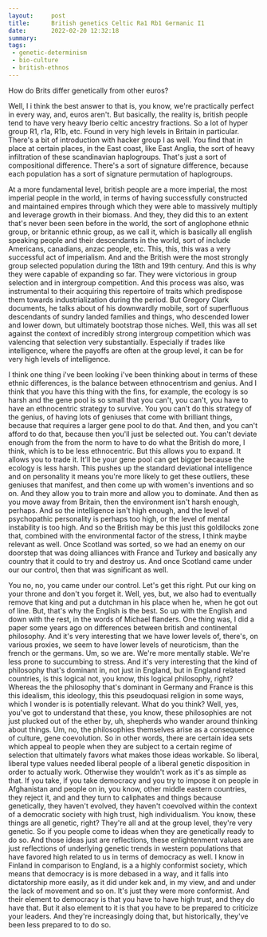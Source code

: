 ```yaml
---
layout:     post
title:      British genetics Celtic Ra1 Rb1 Germanic I1
date:       2022-02-20 12:32:18
summary:    
tags:
 - genetic-determinism
 - bio-culture
 - british-ethnos
---
```


How do Brits differ genetically from other euros? 

Well, I i think the best answer to that is, you know, we're practically perfect in every way, and, euros aren't. But basically, the reality is, british people tend to have very heavy Iberio celtic ancestry fractions. So a lot of hyper group R1, r1a, R1b, etc. Found in very high levels in Britain in particular. There's a bit of introduction with hacker group I as well. You find that in place at certain places, in the East coast, like East Anglia, the sort of heavy infiltration of these scandinavian haplogroups. That's just a sort of compositional difference. There's a sort of signature difference, because each population has a sort of signature permutation of haplogroups.

At a more fundamental level, british people are a more imperial, the most imperial people in the world, in terms of having successfully constructed and maintained empires through which they were able to massively multiply and leverage growth in their biomass. And they, they did this to an extent that's never been seen before in the world, the sort of anglophone ethnic group, or britannic ethnic group, as we call it, which is basically all english speaking people and their descendants in the world, sort of include Americans, canadians, anzac people, etc. This, this, this was a very successful act of imperialism. And and the British were the most strongly group selected population during the 18th and 19th century. And this is why they were capable of expanding so far. They were victorious in group selection and in intergroup competition. And this process was also, was instrumental to their acquiring this repertoire of traits which predispose them towards industrialization during the period. But Gregory Clark documents, he talks about of his downwardly mobile, sort of superfluous descendants of sundry landed families and things, who descended lower and lower down, but ultimately bootstrap those niches. Well, this was all set against the context of incredibly strong intergroup competition which was valencing that selection very substantially. Especially if trades like intelligence, where the payoffs are often at the group level, it can be for very high levels of intelligence.

I think one thing i've been looking i've been thinking about in terms of these ethnic differences, is the balance between ethnocentrism and genius. And I think that you have this thing with the fins, for example, the ecology is so harsh and the gene pool is so small that you can't, you can't, you have to have an ethnocentric strategy to survive. You you can't do this strategy of the genius, of having lots of geniuses that come with brilliant things, because that requires a larger gene pool to do that. And then, and you can't afford to do that, because then you'll just be selected out. You can't deviate enough from the from the norm to have to do what the British do more, I think, which is to be less ethnocentric. But this allows you to expand. It allows you to trade it. It'll be your gene pool can get bigger because the ecology is less harsh. This pushes up the standard deviational intelligence and on personality it means you're more likely to get these outliers, these geniuses that manifest, and then come up with women's inventions and so on. And they allow you to train more and allow you to dominate. And then as you move away from Britain, then the environment isn't harsh enough, perhaps. And so the intelligence isn't high enough, and the level of psychopathic personality is perhaps too high, or the level of mental instability is too high. And so the British may be this just this goldilocks zone that, combined with the environmental factor of the stress, I think maybe relevant as well. Once Scotland was sorted, so we had an enemy on our doorstep that was doing alliances with France and Turkey and basically any country that it could to try and destroy us. And once Scotland came under our our control, then that was significant as well.

You no, no, you came under our control. Let's get this right. Put our king on your throne and don't you forget it. Well, yes, but, we also had to eventually remove that king and put a dutchman in his place when he, when he got out of line. But, that's why the English is the best. So up with the English and down with the rest, in the words of Michael flanders. One thing was, I did a paper some years ago on differences between british and continental philosophy. And it's very interesting that we have lower levels of, there's, on various proxies, we seem to have lower levels of neuroticism, than the french or the germans. Um, so we are. We're more mentally stable. We're less prone to succumbing to stress. And it's very interesting that the kind of philosophy that's dominant in, not just in England, but in England related countries, is this logical not, you know, this logical philosophy, right? Whereas the the philosophy that's dominant in Germany and France is this this idealism, this ideology, this this pseudoquasi religion in some ways, which I wonder is is potentially relevant. What do you think? Well, yes, you've got to understand that these, you know, these philosophies are not just plucked out of the ether by, uh, shepherds who wander around thinking about things. Um, no, the philosophies themselves arise as a consequence of culture, gene coevolution. So in other words, there are certain idea sets which appeal to people when they are subject to a certain regime of selection that ultimately favors what makes those ideas workable. So liberal, liberal type values needed liberal people of a liberal genetic disposition in order to actually work. Otherwise they wouldn't work as it's as simple as that. If you take, if you take democracy and you try to impose it on people in Afghanistan and people on in, you know, other middle eastern countries, they reject it, and and they turn to caliphates and things because genetically, they haven't evolved, they haven't coevolved within the context of a democratic society with high trust, high individualism. You know, these things are all genetic, right? They're all and at the group level, they're very genetic. So if you people come to ideas when they are genetically ready to do so. And those ideas just are reflections, these enlightenment values are just reflections of underlying genetic trends in western populations that have favored high related to us in terms of democracy as well. I know in Finland in comparison to England, is a a highly conformist society, which means that democracy is is more debased in a way, and it falls into dictatorship more easily, as it did under kek and, in my view, and and under the lack of movement and so on. It's just they were more conformist. And their element to democracy is that you have to have high trust, and they do have that. But it also element to it is that you have to be prepared to criticize your leaders. And they're increasingly doing that, but historically, they've been less prepared to to do so.